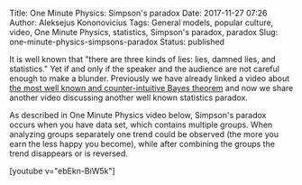 Title: One Minute Physics: Simpson's paradox
Date: 2017-11-27 07:26
Author: Aleksejus Kononovicius
Tags: General models, popular culture, video, One Minute Physics, statistics, Simpson's paradox, paradox
Slug: one-minute-physics-simpsons-paradox
Status: published

It is well known that "there are three kinds of lies: lies, damned lies, and statistics."
Yet if and only if the speaker and the audience are not careful enough to make a blunder.
Previously we have already linked a video about [the most well known and counter-intuitive
Bayes theorem]({filename}/articles/2017/veritasium-bajeso-spastai.md)
and now we share another video discussing another well known statistics paradox.

As described in One Minute Physics video below, Simpson's paradox occurs when you have data
set, which contains multiple groups. When analyzing groups separately one trend could be
observed (the more you earn the less happy you become), while after combining the groups the
trend disappears or is reversed.

[youtube v="ebEkn-BiW5k"]
